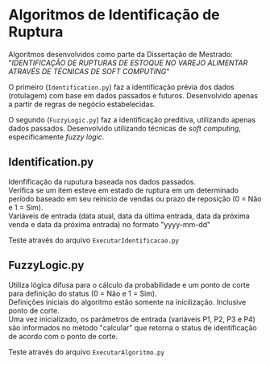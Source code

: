# Algoritmos de Identificação de Ruptura

Algoritmos desenvolvidos como parte da Dissertação de Mestrado: "*IDENTIFICAÇÃO DE RUPTURAS DE ESTOQUE NO VAREJO ALIMENTAR ATRAVÉS DE TÉCNICAS DE SOFT COMPUTING*"

O primeiro (```Identification.py```) faz a identificação prévia dos dados (rotulagem) com base em dados passados e futuros. Desenvolvido apenas a partir de regras de negócio estabelecidas.

O segundo (```FuzzyLogic.py```) faz a identificação preditiva, utilizando apenas dados passados. Desenvolvido utilizando técnicas de *soft computing*, especificamente *fuzzy logic*.


## Identification.py
Idenfificação da ruputura baseada nos dados passados.  
Verifica se um item esteve em estado de ruptura em um determinado período baseado em seu reinício de vendas ou prazo de reposição (0 = Não e 1 = Sim).  
Variáveis de entrada (data atual, data da última entrada, data da próxima venda e data da próxima entrada) no formato "yyyy-mm-dd"

Teste através do arquivo ```ExecutarIdentificacao.py```


## FuzzyLogic.py
Utiliza lógica difusa para o cálculo da probabilidade e um ponto de corte para definição do status (0 = Não e 1 = Sim).  
Definições iniciais do algoritmo estão somente na inicilização. Inclusive ponto de corte.  
Uma vez inicializado, os parâmetros de entrada (variáveis P1, P2, P3 e P4) são informados no método "calcular" que retorna o status de identificação de acordo com o ponto de corte.

Teste através do arquivo ```ExecutarAlgoritmo.py```




